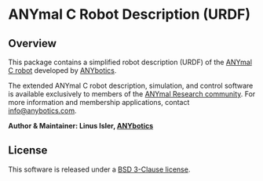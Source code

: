 # ANYmal C Robot Description (URDF)
## Overview

This package contains a simplified robot description (URDF) of the [ANYmal C robot](https://www.anybotics.com/anymal) developed by [ANYbotics](https://www.anybotics.com).

The extended ANYmal C robot description, simulation, and control software is available exclusively to members of the [ANYmal Research community](https://www.anymal-research.org). For more information and membership applications, contact info@anybotics.com.

**Author & Maintainer: Linus Isler, [ANYbotics](https://www.anybotics.com)**


## License

This software is released under a [BSD 3-Clause license](LICENSE).

